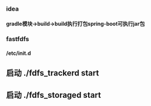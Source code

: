 ### idea 
#### gradle模块->build->build执行打包spring-boot可执行jar包



### fastfdfs
#### /etc/init.d
 启动  ./fdfs_trackerd start
 --
 启动  ./fdfs_storaged start
 --


